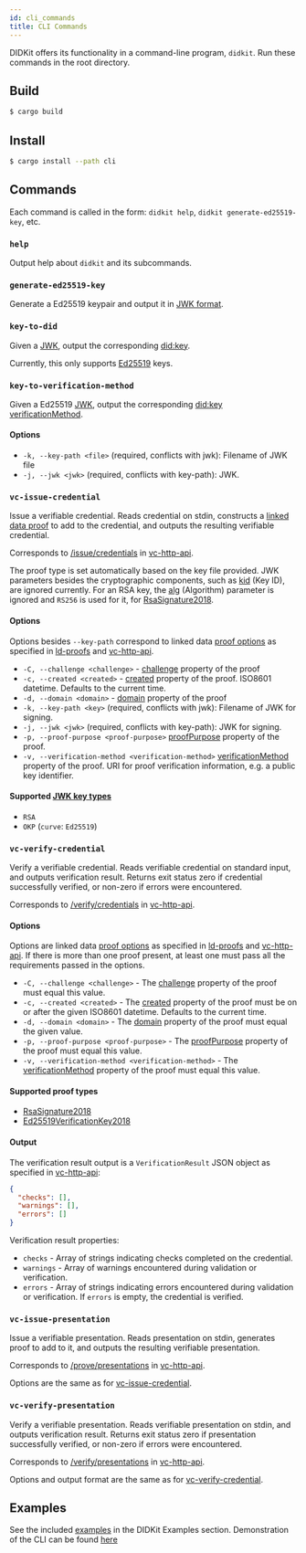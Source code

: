 ```yaml
---
id: cli_commands
title: CLI Commands
---
```


DIDKit offers its functionality in a command-line program, `didkit`. Run these commands in the root directory.

## Build

```sh
$ cargo build
```

## Install

```sh
$ cargo install --path cli
```

## Commands

Each command is called in the form:
`didkit help`, `didkit generate-ed25519-key`, etc.

### `help`

Output help about `didkit` and its subcommands.

### `generate-ed25519-key`

Generate a Ed25519 keypair and output it in
[JWK format](https://tools.ietf.org/html/rfc8037#appendix-A.1).

### `key-to-did`

Given a [JWK][], output the corresponding [did:key][].

Currently, this only supports
[Ed25519](https://tools.ietf.org/html/rfc8037#appendix-A.2) keys.

### `key-to-verification-method`

Given a Ed25519 [JWK][], output the corresponding
[did:key][] [verificationMethod][].

#### Options

- `-k, --key-path <file>` (required, conflicts with jwk):
  Filename of JWK file
- `-j, --jwk <jwk>` (required, conflicts with key-path):
  JWK.

### `vc-issue-credential`

Issue a verifiable credential. Reads credential on stdin,
constructs a [linked data proof][ld-proofs] to add to the
credential, and outputs the resulting verifiable credential.

Corresponds to [/issue/credentials](https://w3c-ccg.github.io/vc-http-api/#/Issuer/issueCredential)
in [vc-http-api][].

The proof type is set automatically based on the key file provided.
JWK parameters besides the cryptographic components, such as
[kid][] (Key ID), are ignored currently. For an RSA key, the
[alg][] (Algorithm) parameter is ignored and `RS256` is used for
it, for [RsaSignature2018][].

#### Options

Options besides `--key-path` correspond to linked data
[proof options][] as specified in [ld-proofs][] and [vc-http-api][].

- `-C, --challenge <challenge>` - [challenge][] property of the
  proof
- `-c, --created <created>` - [created][] property of the proof.
  ISO8601 datetime. Defaults to the current time.
- `-d, --domain <domain>` - [domain][] property of the proof
- `-k, --key-path <key>` (required, conflicts with jwk):
  Filename of JWK for signing.
- `-j, --jwk <jwk>` (required, conflicts with key-path):
  JWK for signing.
- `-p, --proof-purpose <proof-purpose>` [proofPurpose][]
  property of the proof.
- `-v, --verification-method <verification-method>`
  [verificationMethod][]
  property of the proof. URI for proof verification
  information, e.g. a public key identifier.

#### Supported [JWK key types][kty]

- `RSA`
- `OKP` (`curve`: `Ed25519`)

### `vc-verify-credential`

Verify a verifiable credential. Reads verifiable credential on
standard input, and outputs verification result. Returns exit
status zero if credential successfully verified, or non-zero
if errors were encountered.

Corresponds to [/verify/credentials](https://w3c-ccg.github.io/vc-http-api/#/Verifier/verifyCredential)
in [vc-http-api][].

#### Options

Options are linked data [proof options][] as specified in
[ld-proofs][] and [vc-http-api][]. If there is more than one
proof present, at least one must pass all the requirements
passed in the options.

- `-C, --challenge <challenge>` - The [challenge][] property
  of the proof must equal this value.
- `-c, --created <created>` - The [created][] property of the
  proof must be on or after the given ISO8601 datetime. Defaults
  to the current time.
- `-d, --domain <domain>` - The [domain][] property of the proof
  must equal the given value.
- `-p, --proof-purpose <proof-purpose>` - The [proofPurpose][]
  property of the proof must equal this value.
- `-v, --verification-method <verification-method>` - The
  [verificationMethod][] property of the proof must equal this value.

#### Supported proof types

- [RsaSignature2018][]
- [Ed25519VerificationKey2018][]

#### Output

The verification result output is a `VerificationResult` JSON
object as specified in [vc-http-api][]:

```json
{
  "checks": [],
  "warnings": [],
  "errors": []
}
```

Verification result properties:

- `checks` - Array of strings indicating checks completed
  on the credential.
- `warnings` - Array of warnings encountered during
  validation or verification.
- `errors` - Array of strings indicating errors encountered
  during validation or verification. If `errors` is empty,
  the credential is verified.

### `vc-issue-presentation`

Issue a verifiable presentation. Reads presentation on stdin,
generates proof to add to it, and outputs the resulting
verifiable presentation.

Corresponds to [/prove/presentations](https://w3c-ccg.github.io/vc-http-api/#/Holder/provePresentation)
in [vc-http-api][].

Options are the same as for
[vc-issue-credential](#vc-issue-credential).

### `vc-verify-presentation`

Verify a verifiable presentation. Reads verifiable presentation
on stdin, and outputs verification result. Returns exit status
zero if presentation successfully verified, or non-zero if
errors were encountered.

Corresponds to [/verify/presentations](https://w3c-ccg.github.io/vc-http-api/#/Verifier/verifyPresentation)
in [vc-http-api][].

Options and output format are the same as for
[vc-verify-credential](#vc-verify-credential).

## Examples

See the included [examples](examples) in the DIDKit Examples section. Demonstration of the CLI can be found [here](example--core-functions-in-bash/)

[jwk]: https://tools.ietf.org/html/rfc7517
[ld-proofs]: https://w3c-ccg.github.io/ld-proofs/
[vc-http-api]: https://w3c-ccg.github.io/vc-http-api/
[rsasignature2018]: https://w3c-ccg.github.io/lds-rsa2018/
[ed25519verificationkey2018]: https://w3c-ccg.github.io/lds-ed25519-2018/
[did:key]: https://w3c-ccg.github.io/did-method-key/
[proof options]: https://w3c-ccg.github.io/ld-proofs/#dfn-proof-options
[ld-proofs-overview]: https://w3c-ccg.github.io/ld-proofs/#linked-data-proof-overview
[created]: https://w3c-ccg.github.io/security-vocab/#created
[proofpurpose]: https://w3c-ccg.github.io/security-vocab/#proofPurpose
[created]: https://www.dublincore.org/specifications/dublin-core/dcmi-terms/terms/created/
[challenge]: https://w3c-ccg.github.io/security-vocab/#challenge
[domain]: https://w3c-ccg.github.io/security-vocab/#domain
[verificationmethod]: https://w3c-ccg.github.io/security-vocab/#verificationMethod
[kty]: https://tools.ietf.org/html/rfc7517#section-4.1
[kid]: https://tools.ietf.org/html/rfc7517#section-4.5
[alg]: https://tools.ietf.org/html/rfc7517#section-4.4
